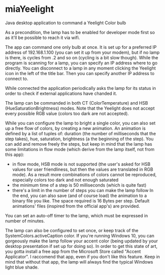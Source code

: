 # miaYeelight
Java desktop application to command a Yeelight Color bulb

As a precondition, the lamp has to be enabled for developer mode first so as it'll be possible to reach it via wifi.

The app can command one only bulb at once. It is set up for a preferred IP address of 192.168.1.100 (you can set it up from your modem), but if no lamp is there, is cycles from .2 and so on (cycling is a bit slow though). While the program is scanning for a lamp, you can specify an IP address where to go directly. You can disconnect to a lamp in any moment clicking the Yeelight icon in the left of the title bar. Then you can specify another IP address to connect to.

While connected the application periodically asks the lamp for its status in order to check if external applications have chanded it.

The lamp can be commanded in both CT (ColorTemperature) and HSB (HueSaturationBrightness) modes. Note that the Yeelight does not accept every possible RGB value (colors too dark are not accepted).

While you can configure the lamp to bright a single color, you can also set up a free flow of colors, by creating a new animation. An animation is defined by a list of tuples of: duration (the number of milliseconds that the step takes), hue, saturation, brightness (a the beginning of the step). You can add and remove freely the steps, but keep in mind that the lamp has some limitations in flow mode (which derive from the lamp itself, not from this app):
- in flow mode, HSB mode is not supported (the user's asked for HSB values for user friendliness, but then the values are translated in RGB mode). As a result more combinations of colors cannot be reproduced, especially colors too dark and not enough saturated
- the minimum time of a step is 50 milliseconds (which is quite fast)
- there's a limit in the number of steps you can make the lamp follow
In the end, you can also save (and of course load) the animation to a binary file you like. The space required is 16 Bytes per step. Default animations' files (inspired from the official app's) are provided.

You can set an auto-off timer to the lamp, which must be expressed in number of minutes.

The lamp can also be configured to set once, or keep track of the SystemColors.activeCaption color. If you're running Windows 10, you can gorgeously make the lamp follow your accent color (being updated by your desktop presentation if set up for doing so). In order to get this state of art, you gotta install a free app from the Microsoft Store called "Accent Applicator". I raccomend that app, even if you don't like this feature. Keep in mind that without that app, the lamp will always find the typical Windows light blue shade.
